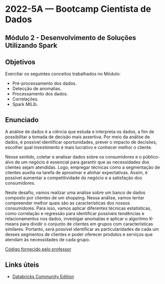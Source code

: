 # 2022-5A — Bootcamp Cientista de Dados

## Módulo 2 - Desenvolvimento de Soluções Utilizando Spark

## Objetivos

Exercitar os seguintes conceitos trabalhados no Módulo:

- Pré-processamento dos dados.
- Detecção de anomalias.
- Processamento dos dados.
- Correlações.
- Spark MlLib.

## Enunciado

A análise de dados é a ciência que estuda e interpreta os dados, a fim de possibilitar a tomada de decisão mais assertiva. Por meio da análise de dados, é possível identificar oportunidades, prever o impacto de decisões, escolher qual investimento é mais lucrativo e conhecer melhor o cliente.

Nesse sentido, coletar e analisar dados sobre os consumidores e o público-alvo de um negócio é essencial para garantir que as necessidades dos clientes sejam atendidas. Logo, empregar técnicas como a segmentação de clientes auxilia na tarefa de aproximar e alinhar expectativas. Assim, é possível aumentar a competitividade do negócio e a satisfação dos consumidores.

Neste desafio, vamos realizar uma análise sobre um banco de dados composto por clientes de um shopping. Nessa análise, vamos tentar compreender melhor quais são as características dos nossos consumidores. Para isso, vamos aplicar diferentes técnicas estatísticas, como correlação e regressão para identificar possíveis tendências e relacionamentos nos dados, investigar anomalias e aplicar o algoritmo K-means para dividir o conjunto de clientes em grupos com características similares. Portanto, será possível identificar as particularidades de cada um desses segmentos de clientes e poder oferecer produtos e serviços que atendam às necessidades de cada grupo.

[Código fornecido pelo professor](desafio_bootcamp_TPD.ipynb)

## Links úteis

- [Databricks Community Edition](https://community.cloud.databricks.com/)
